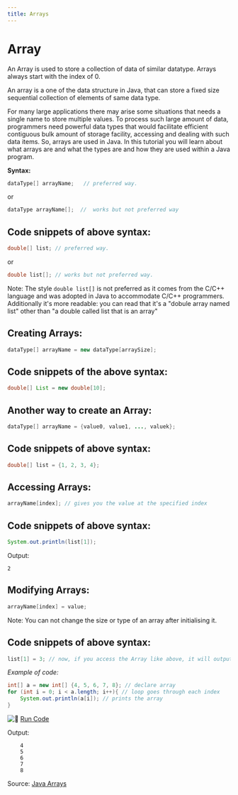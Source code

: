 ```yaml
---
title: Arrays
---
```

# Array

An Array is used to store a collection of data of similar datatype. Arrays always start with the index of 0.

An array is a one of the data structure in Java, that can store a fixed size sequential collection of elements of same data type.
 
For many large applications there may arise some situations that needs a single name to store multiple values. To process such large amount of data, programmers need powerful data types that would facilitate efficient contiguous bulk amount of storage facility, accessing and dealing with such data items. So, arrays are used in Java. In this tutorial you will learn about what arrays are and what the types are and how they are used within a Java program.



**Syntax:**

```java
dataType[] arrayName;   // preferred way.
```
or
```java
dataType arrayName[];  //  works but not preferred way
```

## Code snippets of above syntax:

```java
double[] list; // preferred way.
```
or 
```java
double list[]; // works but not preferred way.
```

Note: The style `double list[]` is not preferred as it comes from the C/C++ language and was adopted in Java to accommodate C/C++ programmers. Additionally it's more readable: you can read that it's a "dobule array named list" other than "a double called list that is an array"

## Creating Arrays:

```java
dataType[] arrayName = new dataType[arraySize];
```

## Code snippets of the above syntax:

```java
double[] List = new double[10];
```

## Another way to create an Array:

```java
dataType[] arrayName = {value0, value1, ..., valuek};
```

## Code snippets of above syntax:

```java
double[] list = {1, 2, 3, 4};
```

## Accessing Arrays:
```java
arrayName[index]; // gives you the value at the specified index
```

## Code snippets of above syntax:
```java
System.out.println(list[1]);
```
Output:
```
2
```

## Modifying Arrays:
```java
arrayName[index] = value; 
```
Note: You can not change the size or type of an array after initialising it.


## Code snippets of above syntax:
```java
list[1] = 3; // now, if you access the Array like above, it will output 3 rather than 2
```


_Example of code:_

```java
int[] a = new int[] {4, 5, 6, 7, 8}; // declare array
for (int i = 0; i < a.length; i++){ // loop goes through each index
    System.out.println(a[i]); // prints the array
}
```

![:rocket:](//forum.freecodecamp.com/images/emoji/emoji_one/rocket.png?v=2 ":rocket:") <a href='https://repl.it/CONn' target='_blank' rel='nofollow'>Run Code</a>

Output:
```
    4
    5
    6
    7
    8
```
Source: <a href='https://docs.oracle.com/javase/tutorial/java/nutsandbolts/arrays.html' target='_blank' rel='nofollow'>Java Arrays</a>

